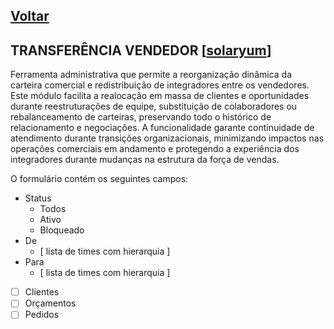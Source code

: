 [Voltar](./00_INDEX.md)
---

## TRANSFERÊNCIA VENDEDOR [[solaryum](https://sandbox.solaryum.com.br/fotus-yfe/configuracoes/transferencia-vendedor)]

Ferramenta administrativa que permite a reorganização dinâmica da carteira comercial e redistribuição de integradores
entre os vendedores. Este módulo facilita a realocação em massa de clientes e oportunidades durante reestruturações de
equipe, substituição de colaboradores ou rebalanceamento de carteiras, preservando todo o histórico de relacionamento e
negociações. A funcionalidade garante continuidade de atendimento durante transições organizacionais, minimizando
impactos nas operações comerciais em andamento e protegendo a experiência dos integradores durante mudanças na estrutura
da força de vendas.

O formulário contém os seguintes campos:

- Status
    - Todos
    - Ativo
    - Bloqueado
- De
    - [ lista de times com hierarquia ]
- Para
    - [ lista de times com hierarquia ]
- [ ] Clientes
- [ ] Orçamentos
- [ ] Pedidos
